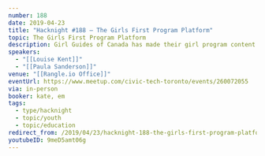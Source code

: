 ```yaml
---
number: 188
date: 2019-04-23
title: "Hacknight #188 – The Girls First Program Platform"
topic: The Girls First Program Platform
description: Girl Guides of Canada has made their girl program content available on a new, digital program platform. This Drupal-based CMS was customized to become a tool to enable a girl-driven experience. Girls and their parents get a snapshot of what is coming up in future meetings, what badges have been earned, and to favourite the things that matter to them. Guiders (volunteers) can use it as a one-stop-shop for the best available activities to enable a consistent, high quality girl experience. The Girls First Program Platform was developed through cross country consultations in an agile approach to ensure it delivered on volunteer and girl needs and kept GGC relevant to the needs of the 21st century girl.
speakers:
  - "[[Louise Kent]]"
  - "[[Paula Sanderson]]"
venue: "[[Rangle.io Office]]"
eventUrl: https://www.meetup.com/civic-tech-toronto/events/260072055
via: in-person
booker: kate, em
tags:
  - type/hacknight
  - topic/youth
  - topic/education
redirect_from: /2019/04/23/hacknight-188-the-girls-first-program-platform-with-louise-kent-paula-sanderson/
youtubeID: 9meD5amt06g
---
```

